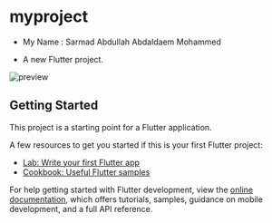 # myproject


- My Name : Sarmad Abdullah Abdaldaem Mohammed 

- A new Flutter project.


![preview](https://user-images.githubusercontent.com/59144856/204528117-733f702d-738a-4f39-b1e0-6ccff1483d7c.jpg)


## Getting Started

This project is a starting point for a Flutter application.

A few resources to get you started if this is your first Flutter project:

- [Lab: Write your first Flutter app](https://docs.flutter.dev/get-started/codelab)
- [Cookbook: Useful Flutter samples](https://docs.flutter.dev/cookbook)

For help getting started with Flutter development, view the
[online documentation](https://docs.flutter.dev/), which offers tutorials,
samples, guidance on mobile development, and a full API reference.
